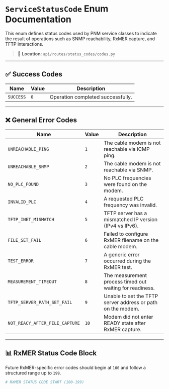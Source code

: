 # `ServiceStatusCode` Enum Documentation

This enum defines status codes used by PNM service classes to indicate the result of operations such as SNMP reachability, RxMER capture, and TFTP interactions.

> 📁 **Location**: `api/routes/status_codes/codes.py`

---

## ✅ Success Codes

| Name                | Value | Description                                      |
|---------------------|--------|--------------------------------------------------|
| `SUCCESS`           | `0`    | Operation completed successfully.                |

---

## ❌ General Error Codes

| Name                          | Value | Description                                                  |
|-------------------------------|--------|--------------------------------------------------------------|
| `UNREACHABLE_PING`            | `1`    | The cable modem is not reachable via ICMP ping.             |
| `UNREACHABLE_SNMP`           | `2`    | The cable modem is not reachable via SNMP.                  |
| `NO_PLC_FOUND`               | `3`    | No PLC frequencies were found on the modem.                 |
| `INVALID_PLC`               | `4`    | A requested PLC frequency was invalid.                      |
| `TFTP_INET_MISMATCH`        | `5`    | TFTP server has a mismatched IP version (IPv4 vs IPv6).     |
| `FILE_SET_FAIL`             | `6`    | Failed to configure RxMER filename on the cable modem.      |
| `TEST_ERROR`                | `7`    | A generic error occurred during the RxMER test.             |
| `MEASUREMENT_TIMEOUT`       | `8`    | The measurement process timed out waiting for readiness.    |
| `TFTP_SERVER_PATH_SET_FAIL`| `9`    | Unable to set the TFTP server address or path on the modem. |
| `NOT_REACY_AFTER_FILE_CAPTURE` | `10` | Modem did not enter READY state after RxMER capture.        |

---

## 📊 RxMER Status Code Block

Future RxMER-specific error codes should begin at `100` and follow a structured range up to `199`.

```python
# RXMER STATUS CODE START (100-199)
